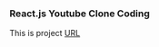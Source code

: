 ### React.js Youtube Clone Coding

This is project [URL](https://main--react-youtube-mw.netlify.app/)
